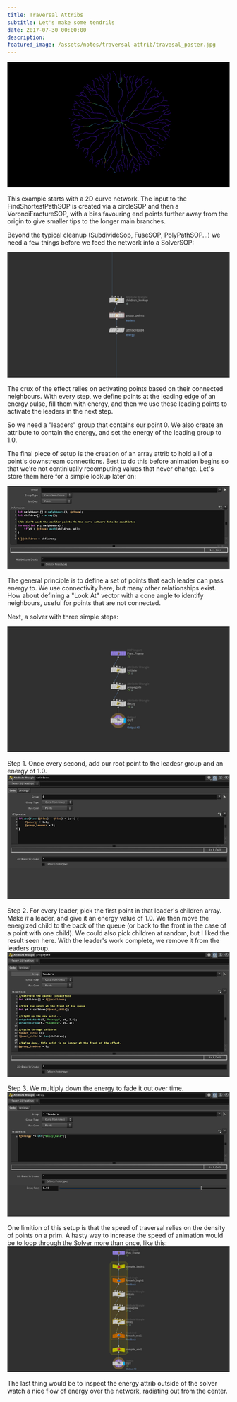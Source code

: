 ```yaml
---
title: Traversal Attribs
subtitle: Let's make some tendrils
date: 2017-07-30 00:00:00
description:
featured_image: /assets/notes/traversal-attrib/travesal_poster.jpg
---
```


![The finished result](/assets/notes/traversal-attrib/traversal_attrib.gif)

This example starts with a 2D curve network. The input to the FindShortestPathSOP is created via a circleSOP and then a VoronoiFractureSOP, with a bias favouring end points further away from the origin to give smaller tips to the longer main branches.

Beyond the typical cleanup (SubdivideSop, FuseSOP, PolyPathSOP...) we need a few things before we feed the network into a SolverSOP:

![Presolve](/assets/notes/traversal-attrib/traversal-attribs-presolve.jpg)

The crux of the effect relies on activating points based on their connected neighbours. With every step, we define points at the leading edge of an energy pulse, fill them with energy, and then we use these leading points to activate the leaders in the next step.

So we need a "leaders" group that contains our point 0. We also create an attribute to contain the energy, and set the energy of the leading group to 1.0.

The final piece of setup is the creation of an array attrib to hold all of a point's downstream connections. Best to do this before animation begins so that we're not continiually recomputing values that never change. Let's store them here for a simple lookup later on:

![Lookup](/assets/notes/traversal-attrib/traversal-attribs-lookup.jpg)

The general principle is to define a set of points that each leader can pass energy to. We use connectivity here, but many other relationships exist. How about defining a "Look At" vector with a cone angle to identify neighbours, useful for points that are not connected.

Next, a solver with three simple steps:

![Solver Overview](/assets/notes/traversal-attrib/traversal-attribs-solver.jpg)

Step 1. Once every second, add our root point to the leadesr group and an energy of 1.0.
![Solver step 1](/assets/notes/traversal-attribs-solver1.jpg)

Step 2. For every leader, pick the first point in that leader's children array. Make *it* a leader, and give it an energy value of 1.0. We then move the energized child to the back of the queue (or back to the front in the case of a point with one child). We could also pick children at random, but I liked the result seen here. With the leader's work complete, we remove it from the leaders group.
![Solver step 2](/assets/notes/traversal-attribs-solver2.jpg)

Step 3. We multiply down the energy to fade it out over time.
![Solver step 3](/assets/notes/traversal-attribs-solver3.jpg)

One limition of this setup is that the speed of traversal relies on the density of points on a prim. A hasty way to increase the speed of animation would be to loop through the Solver more than once, like this:
![Faster](/assets/notes/traversal-faster.jpg)

The last thing would be to inspect the energy attrib outside of the solver watch a nice flow of energy over the network, radiating out from the center.